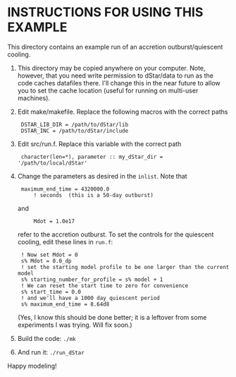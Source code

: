 INSTRUCTIONS FOR USING THIS EXAMPLE
===================================

This directory contains an example run of an accretion outburst/quiescent cooling. 

1. This directory may be copied anywhere on your computer. Note, however, that you need write permission to dStar/data to run as the code caches datafiles there.  I'll change this in the near future to allow you to set the cache location (useful for running on multi-user machines).

2. Edit make/makefile.  Replace the following macros with the correct paths

        DSTAR_LIB_DIR = /path/to/dStar/lib
        DSTAR_INC = /path/to/dStar/include

3. Edit src/run.f.  Replace this variable with the correct path

        character(len=*), parameter :: my_dStar_dir = '/path/to/local/dStar'

4. Change the parameters as desired in the `inlist`.  Note that 

        maximum_end_time = 4320000.0
            ! seconds  (this is a 50-day outburst)

    and
            
            Mdot = 1.0e17
    
    refer to the accretion outburst.  To set the controls for the quiescent cooling, edit these lines in `run.f`:
    
        ! Now set Mdot = 0
        s% Mdot = 0.0_dp
        ! set the starting model profile to be one larger than the current model
        s% starting_number_for_profile = s% model + 1
        ! We can reset the start time to zero for convenience
        s% start_time = 0.0
        ! and we'll have a 1000 day quiescent period
        s% maximum_end_time = 8.64d8
        
    (Yes, I know this should be done better; it is a leftover from some experiments I was trying.  Will fix soon.)
    
5. Build the code: `./mk`
    
6. And run it: `./run_dStar`
    
Happy modeling!
